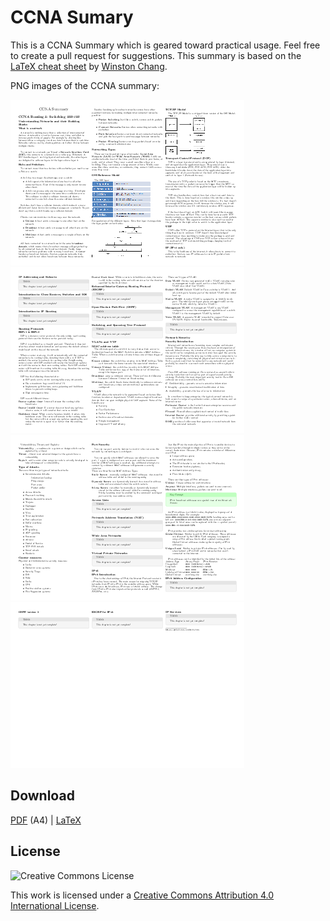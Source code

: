 # CCNA Sumary

This is a CCNA Summary which is geared toward practical usage. Feel free to create a pull request for suggestions. This summary is based on the [LaTeX cheat sheet](http://wch.github.io/latexsheet/) by [Winston Chang](https://github.com/wch).

PNG images of the CCNA summary:

![](summary-thumb-0.png)
![](summary-thumb-1.png)
![](summary-thumb-2.png)
![](summary-thumb-3.png)

## Download

[PDF](https://github.com/roaldnefs/ccna/blob/master/summary.pdf) (A4) | [LaTeX](https://github.com/roaldnefs/ccna/blob/master/summary.tex)

## License

![Creative Commons License](https://i.creativecommons.org/l/by/4.0/88x31.png)

This work is licensed under a [Creative Commons Attribution 4.0 International License](http://creativecommons.org/licenses/by/4.0/).
